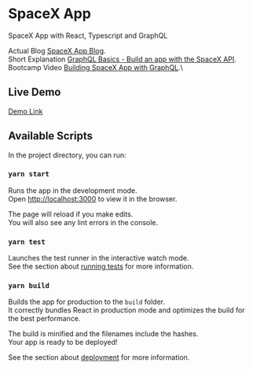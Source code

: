# SpaceX App

SpaceX App with React, Typescript and GraphQL

Actual Blog [SpaceX App Blog](https://blog.logrocket.com/build-a-graphql-react-app-with-typescript).\
Short Explanation [GraphQL Basics - Build an app with the SpaceX API](https://www.youtube.com/watch?v=7wzR4Ig5pTI&t=90s).\
Bootcamp Video [Building SpaceX App with GraphQL](https://www.youtube.com/watch?v=gavh9cTxGWI).\

## Live Demo

[Demo Link](http://bugattie-spacex.surge.sh/)

## Available Scripts

In the project directory, you can run:

### `yarn start`

Runs the app in the development mode.\
Open [http://localhost:3000](http://localhost:3000) to view it in the browser.

The page will reload if you make edits.\
You will also see any lint errors in the console.

### `yarn test`

Launches the test runner in the interactive watch mode.\
See the section about [running tests](https://facebook.github.io/create-react-app/docs/running-tests) for more information.

### `yarn build`

Builds the app for production to the `build` folder.\
It correctly bundles React in production mode and optimizes the build for the best performance.

The build is minified and the filenames include the hashes.\
Your app is ready to be deployed!

See the section about [deployment](https://facebook.github.io/create-react-app/docs/deployment) for more information.
